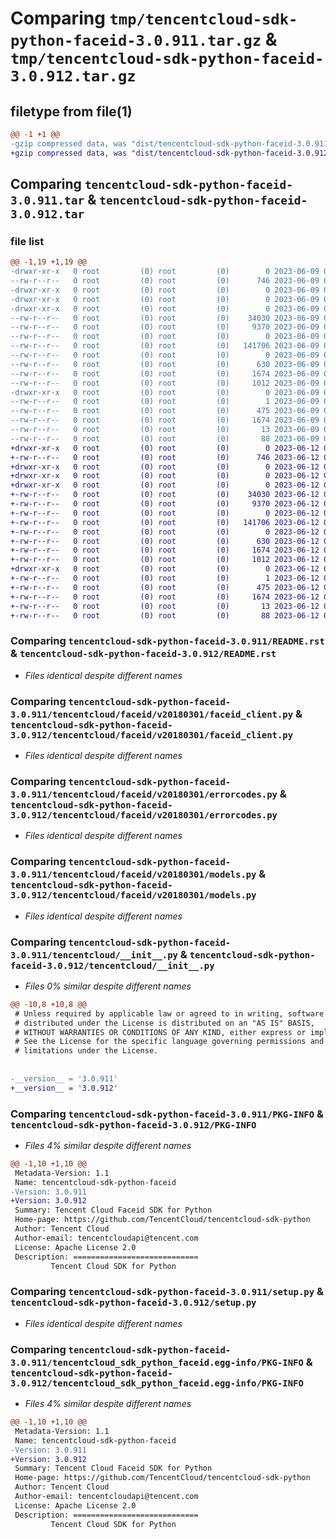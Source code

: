 # Comparing `tmp/tencentcloud-sdk-python-faceid-3.0.911.tar.gz` & `tmp/tencentcloud-sdk-python-faceid-3.0.912.tar.gz`

## filetype from file(1)

```diff
@@ -1 +1 @@
-gzip compressed data, was "dist/tencentcloud-sdk-python-faceid-3.0.911.tar", last modified: Fri Jun  9 02:19:28 2023, max compression
+gzip compressed data, was "dist/tencentcloud-sdk-python-faceid-3.0.912.tar", last modified: Mon Jun 12 03:03:54 2023, max compression
```

## Comparing `tencentcloud-sdk-python-faceid-3.0.911.tar` & `tencentcloud-sdk-python-faceid-3.0.912.tar`

### file list

```diff
@@ -1,19 +1,19 @@
-drwxr-xr-x   0 root         (0) root         (0)        0 2023-06-09 02:19:28.000000 tencentcloud-sdk-python-faceid-3.0.911/
--rw-r--r--   0 root         (0) root         (0)      746 2023-06-09 02:19:28.000000 tencentcloud-sdk-python-faceid-3.0.911/README.rst
-drwxr-xr-x   0 root         (0) root         (0)        0 2023-06-09 02:19:28.000000 tencentcloud-sdk-python-faceid-3.0.911/tencentcloud/
-drwxr-xr-x   0 root         (0) root         (0)        0 2023-06-09 02:19:28.000000 tencentcloud-sdk-python-faceid-3.0.911/tencentcloud/faceid/
-drwxr-xr-x   0 root         (0) root         (0)        0 2023-06-09 02:19:28.000000 tencentcloud-sdk-python-faceid-3.0.911/tencentcloud/faceid/v20180301/
--rw-r--r--   0 root         (0) root         (0)    34030 2023-06-09 02:19:28.000000 tencentcloud-sdk-python-faceid-3.0.911/tencentcloud/faceid/v20180301/faceid_client.py
--rw-r--r--   0 root         (0) root         (0)     9370 2023-06-09 02:19:28.000000 tencentcloud-sdk-python-faceid-3.0.911/tencentcloud/faceid/v20180301/errorcodes.py
--rw-r--r--   0 root         (0) root         (0)        0 2023-06-09 02:19:28.000000 tencentcloud-sdk-python-faceid-3.0.911/tencentcloud/faceid/v20180301/__init__.py
--rw-r--r--   0 root         (0) root         (0)   141706 2023-06-09 02:19:28.000000 tencentcloud-sdk-python-faceid-3.0.911/tencentcloud/faceid/v20180301/models.py
--rw-r--r--   0 root         (0) root         (0)        0 2023-06-09 02:19:28.000000 tencentcloud-sdk-python-faceid-3.0.911/tencentcloud/faceid/__init__.py
--rw-r--r--   0 root         (0) root         (0)      630 2023-06-09 02:19:28.000000 tencentcloud-sdk-python-faceid-3.0.911/tencentcloud/__init__.py
--rw-r--r--   0 root         (0) root         (0)     1674 2023-06-09 02:19:28.000000 tencentcloud-sdk-python-faceid-3.0.911/PKG-INFO
--rw-r--r--   0 root         (0) root         (0)     1012 2023-06-09 02:19:28.000000 tencentcloud-sdk-python-faceid-3.0.911/setup.py
-drwxr-xr-x   0 root         (0) root         (0)        0 2023-06-09 02:19:28.000000 tencentcloud-sdk-python-faceid-3.0.911/tencentcloud_sdk_python_faceid.egg-info/
--rw-r--r--   0 root         (0) root         (0)        1 2023-06-09 02:19:28.000000 tencentcloud-sdk-python-faceid-3.0.911/tencentcloud_sdk_python_faceid.egg-info/dependency_links.txt
--rw-r--r--   0 root         (0) root         (0)      475 2023-06-09 02:19:28.000000 tencentcloud-sdk-python-faceid-3.0.911/tencentcloud_sdk_python_faceid.egg-info/SOURCES.txt
--rw-r--r--   0 root         (0) root         (0)     1674 2023-06-09 02:19:28.000000 tencentcloud-sdk-python-faceid-3.0.911/tencentcloud_sdk_python_faceid.egg-info/PKG-INFO
--rw-r--r--   0 root         (0) root         (0)       13 2023-06-09 02:19:28.000000 tencentcloud-sdk-python-faceid-3.0.911/tencentcloud_sdk_python_faceid.egg-info/top_level.txt
--rw-r--r--   0 root         (0) root         (0)       88 2023-06-09 02:19:28.000000 tencentcloud-sdk-python-faceid-3.0.911/setup.cfg
+drwxr-xr-x   0 root         (0) root         (0)        0 2023-06-12 03:03:54.000000 tencentcloud-sdk-python-faceid-3.0.912/
+-rw-r--r--   0 root         (0) root         (0)      746 2023-06-12 03:03:54.000000 tencentcloud-sdk-python-faceid-3.0.912/README.rst
+drwxr-xr-x   0 root         (0) root         (0)        0 2023-06-12 03:03:54.000000 tencentcloud-sdk-python-faceid-3.0.912/tencentcloud/
+drwxr-xr-x   0 root         (0) root         (0)        0 2023-06-12 03:03:54.000000 tencentcloud-sdk-python-faceid-3.0.912/tencentcloud/faceid/
+drwxr-xr-x   0 root         (0) root         (0)        0 2023-06-12 03:03:54.000000 tencentcloud-sdk-python-faceid-3.0.912/tencentcloud/faceid/v20180301/
+-rw-r--r--   0 root         (0) root         (0)    34030 2023-06-12 03:03:54.000000 tencentcloud-sdk-python-faceid-3.0.912/tencentcloud/faceid/v20180301/faceid_client.py
+-rw-r--r--   0 root         (0) root         (0)     9370 2023-06-12 03:03:54.000000 tencentcloud-sdk-python-faceid-3.0.912/tencentcloud/faceid/v20180301/errorcodes.py
+-rw-r--r--   0 root         (0) root         (0)        0 2023-06-12 03:03:54.000000 tencentcloud-sdk-python-faceid-3.0.912/tencentcloud/faceid/v20180301/__init__.py
+-rw-r--r--   0 root         (0) root         (0)   141706 2023-06-12 03:03:54.000000 tencentcloud-sdk-python-faceid-3.0.912/tencentcloud/faceid/v20180301/models.py
+-rw-r--r--   0 root         (0) root         (0)        0 2023-06-12 03:03:54.000000 tencentcloud-sdk-python-faceid-3.0.912/tencentcloud/faceid/__init__.py
+-rw-r--r--   0 root         (0) root         (0)      630 2023-06-12 03:03:54.000000 tencentcloud-sdk-python-faceid-3.0.912/tencentcloud/__init__.py
+-rw-r--r--   0 root         (0) root         (0)     1674 2023-06-12 03:03:54.000000 tencentcloud-sdk-python-faceid-3.0.912/PKG-INFO
+-rw-r--r--   0 root         (0) root         (0)     1012 2023-06-12 03:03:54.000000 tencentcloud-sdk-python-faceid-3.0.912/setup.py
+drwxr-xr-x   0 root         (0) root         (0)        0 2023-06-12 03:03:54.000000 tencentcloud-sdk-python-faceid-3.0.912/tencentcloud_sdk_python_faceid.egg-info/
+-rw-r--r--   0 root         (0) root         (0)        1 2023-06-12 03:03:54.000000 tencentcloud-sdk-python-faceid-3.0.912/tencentcloud_sdk_python_faceid.egg-info/dependency_links.txt
+-rw-r--r--   0 root         (0) root         (0)      475 2023-06-12 03:03:54.000000 tencentcloud-sdk-python-faceid-3.0.912/tencentcloud_sdk_python_faceid.egg-info/SOURCES.txt
+-rw-r--r--   0 root         (0) root         (0)     1674 2023-06-12 03:03:54.000000 tencentcloud-sdk-python-faceid-3.0.912/tencentcloud_sdk_python_faceid.egg-info/PKG-INFO
+-rw-r--r--   0 root         (0) root         (0)       13 2023-06-12 03:03:54.000000 tencentcloud-sdk-python-faceid-3.0.912/tencentcloud_sdk_python_faceid.egg-info/top_level.txt
+-rw-r--r--   0 root         (0) root         (0)       88 2023-06-12 03:03:54.000000 tencentcloud-sdk-python-faceid-3.0.912/setup.cfg
```

### Comparing `tencentcloud-sdk-python-faceid-3.0.911/README.rst` & `tencentcloud-sdk-python-faceid-3.0.912/README.rst`

 * *Files identical despite different names*

### Comparing `tencentcloud-sdk-python-faceid-3.0.911/tencentcloud/faceid/v20180301/faceid_client.py` & `tencentcloud-sdk-python-faceid-3.0.912/tencentcloud/faceid/v20180301/faceid_client.py`

 * *Files identical despite different names*

### Comparing `tencentcloud-sdk-python-faceid-3.0.911/tencentcloud/faceid/v20180301/errorcodes.py` & `tencentcloud-sdk-python-faceid-3.0.912/tencentcloud/faceid/v20180301/errorcodes.py`

 * *Files identical despite different names*

### Comparing `tencentcloud-sdk-python-faceid-3.0.911/tencentcloud/faceid/v20180301/models.py` & `tencentcloud-sdk-python-faceid-3.0.912/tencentcloud/faceid/v20180301/models.py`

 * *Files identical despite different names*

### Comparing `tencentcloud-sdk-python-faceid-3.0.911/tencentcloud/__init__.py` & `tencentcloud-sdk-python-faceid-3.0.912/tencentcloud/__init__.py`

 * *Files 0% similar despite different names*

```diff
@@ -10,8 +10,8 @@
 # Unless required by applicable law or agreed to in writing, software
 # distributed under the License is distributed on an "AS IS" BASIS,
 # WITHOUT WARRANTIES OR CONDITIONS OF ANY KIND, either express or implied.
 # See the License for the specific language governing permissions and
 # limitations under the License.
 
 
-__version__ = '3.0.911'
+__version__ = '3.0.912'
```

### Comparing `tencentcloud-sdk-python-faceid-3.0.911/PKG-INFO` & `tencentcloud-sdk-python-faceid-3.0.912/PKG-INFO`

 * *Files 4% similar despite different names*

```diff
@@ -1,10 +1,10 @@
 Metadata-Version: 1.1
 Name: tencentcloud-sdk-python-faceid
-Version: 3.0.911
+Version: 3.0.912
 Summary: Tencent Cloud Faceid SDK for Python
 Home-page: https://github.com/TencentCloud/tencentcloud-sdk-python
 Author: Tencent Cloud
 Author-email: tencentcloudapi@tencent.com
 License: Apache License 2.0
 Description: ============================
         Tencent Cloud SDK for Python
```

### Comparing `tencentcloud-sdk-python-faceid-3.0.911/setup.py` & `tencentcloud-sdk-python-faceid-3.0.912/setup.py`

 * *Files identical despite different names*

### Comparing `tencentcloud-sdk-python-faceid-3.0.911/tencentcloud_sdk_python_faceid.egg-info/PKG-INFO` & `tencentcloud-sdk-python-faceid-3.0.912/tencentcloud_sdk_python_faceid.egg-info/PKG-INFO`

 * *Files 4% similar despite different names*

```diff
@@ -1,10 +1,10 @@
 Metadata-Version: 1.1
 Name: tencentcloud-sdk-python-faceid
-Version: 3.0.911
+Version: 3.0.912
 Summary: Tencent Cloud Faceid SDK for Python
 Home-page: https://github.com/TencentCloud/tencentcloud-sdk-python
 Author: Tencent Cloud
 Author-email: tencentcloudapi@tencent.com
 License: Apache License 2.0
 Description: ============================
         Tencent Cloud SDK for Python
```

